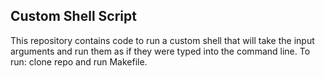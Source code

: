 ## Custom Shell Script
This repository contains code to run a custom shell that will take the input arguments and run them as if they were typed into the command line.
To run: clone repo and run Makefile.

